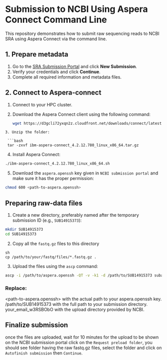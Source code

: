 # Submission to NCBI Using Aspera Connect Command Line

This repository demonstrates how to submit raw sequencing reads to NCBI SRA using Aspera Connect via the command line.

## 1. Prepare metadata

1. Go to the [SRA Submission Portal](https://submit.ncbi.nlm.nih.gov/subs/sra/) and click **New Submission**.
2. Verify your credentials and click **Continue**.
3. Complete all required information and metadata files.

## 2. Connect to Aspera-connect

1. Connect to your HPC cluster.
2. Download the Aspera Connect client using the following command:

   ```bash
   wget https://d3gcli72yxqn2z.cloudfront.net/downloads/connect/latest/bin/ibm-aspera-connect_4.2.12.780_linux_x86_64.tar.gz
``` 
3. Unzip the folder:
 
 ```bash
 tar -zxvf ibm-aspera-connect_4.2.12.780_linux_x86_64.tar.gz
```
4. Install Aspera Connect:
```bash
./ibm-aspera-connect_4.2.12.780_linux_x86_64.sh
```
5. Download the ```aspera.openssh``` key given in  ```NCBI submission portal``` and make sure it has the proper permission:

```bash
chmod 600 <path-to-aspera.openssh>
```
## Preparing raw-data files
1. Create a new directory, preferably named after the temporary submission ID (e.g., ```SUB14915373```):
```bash
mkdir SUB14915373
cd SUB14915373
```
2. Copy all the ```fastq.gz``` files to this directory
```ba
sh
cp /path/to/your/fastq/files/*.fastq.gz .
```
3. Upload the files using the ```ascp``` command:
```bash
ascp -i /path/to/aspera.openssh -QT -v -k1 -d /path/to/SUB14915373 subasp@upload.ncbi.nlm.nih.gov:uploads/your_email_w3RSBObO

```

### Replace:

<path-to-aspera.openssh> with the actual path to your aspera.openssh key.
/path/to/SUB14915373 with the full path to your submission directory.
your_email_w3RSBObO with the upload directory provided by NCBI.

## Finalize submission
once the files are uploaded, wait for 10 minutes for the upload to be shown on the NCBI submission portal click on the ```Request preload folder```, you should see folder having the raw fastq.gz files,
select the folder and click on ``` Autofinish submission``` then ```Continue```. 

